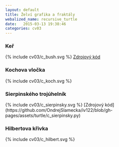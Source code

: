```yaml
---
layout: default
title: Želví grafika a fraktály
webalized_name: recursive_turtle
date:   2015-03-13 19:38:46
categories: cv03
---
```


<h3>Keř</h3>

{% include cv03/c_bush.svg %}
[Zdrojový kód](https://github.com/OndrejSlamecka/iv122/blob/gh-pages/assets/turtle/c_bush.py)

<h3>Kochova vločka</h3>
{% include cv03/c_koch.svg %}
<script src="http://gist-it.appspot.com/github/OndrejSlamecka/iv122/blob/gh-pages/assets/turtle/c_koch.py?slice=5:23"></script>

<h3>Sierpinského trojúhelník</h3>
{% include cv03/c_sierpinsky.svg %}
[Zdrojový kód](https://github.com/OndrejSlamecka/iv122/blob/gh-pages/assets/turtle/c_sierpinsky.py)

<h3>Hilbertova křivka</h3>
{% include cv03/c_hilbert.svg %}
<script src="http://gist-it.appspot.com/github/OndrejSlamecka/iv122/blob/gh-pages/assets/turtle/c_hilbert.py?slice=7:23"></script>
